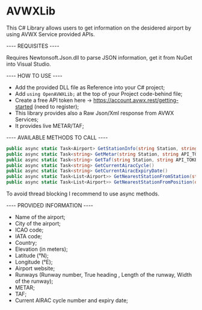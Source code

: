 # AVWXLib
This C# Library allows users to get information on the desidered airport by using AVWX Service provided APIs.

---- REQUISITES ----

Requires Newtonsoft.Json.dll to parse JSON information, get it from NuGet into Visual Studio.

---- HOW TO USE ----
- Add the provided DLL file as Reference into your C# project;
- Add `using OpenAVWXLib;` at the top of your Project code-behind file;
- Create a free API token here → https://account.avwx.rest/getting-started (need to register);
- This library provides also a Raw Json/Xml response from AVWX Services;
- It provides live METAR/TAF;

---- AVAILABLE METHODS TO CALL ----
```cs
public async static Task<Airport> GetStationInfo(string Station, string API_TOKEN)
public async static Task<string> GetMetar(string Station, string API_TOKEN)
public async static Task<string> GetTaf(string Station, string API_TOKEN)
public async static Task<string> GetCurrentAiracCycle()
public async static Task<string> GetCurrentAiracExpiryDate()
public async static Task<List<Airport>> GetNearestStationFromStation(string Station, int numberOfStations, bool onlyAirports, string API_TOKEN)
public async static Task<List<Airport>> GetNearestStationFromPosition(double latitude, double longitude, int numberOfStations, bool onlyAirports, string API_TOKEN)
```

To avoid thread blocking I recommend to use async methods.

---- PROVIDED INFORMATION ----
- Name of the airport;
- City of the airport;
- ICAO code;
- IATA code;
- Country;
- Elevation (in meters);
- Latitude (°N);
- Longitude (°E);
- Airport website;
- Runways (Runway number, True heading , Length of the runway, Width of the runway);
- METAR;
- TAF;
- Current AIRAC cycle number and expiry date;
